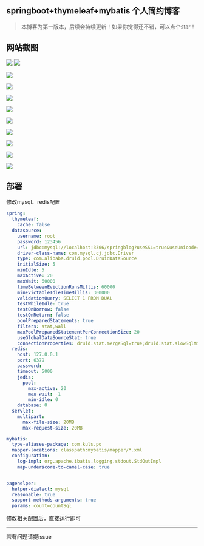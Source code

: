 ## springboot+thymeleaf+mybatis 个人简约博客

> 本博客为第一版本，后续会持续更新！如果你觉得还不错，可以点个star！


## 网站截图

![](https://github.com/hellokuls/blog/blob/master/imgs/1.png)
![](https://imgkr.cn-bj.ufileos.com/43eed587-24e5-4df6-889e-2fa7e66c56a7.png)


![](https://imgkr.cn-bj.ufileos.com/5fc55dfe-e2b9-4d83-bc00-43821f208732.png)


![](https://imgkr.cn-bj.ufileos.com/e61123aa-971a-4968-bb52-ce00180dec0b.png)


![](https://imgkr.cn-bj.ufileos.com/768e2296-1088-4bda-8e98-c72cff9ea681.png)


![](https://imgkr.cn-bj.ufileos.com/cb39f820-941e-4546-a086-e1dd50fc0b20.png)

![](https://imgkr.cn-bj.ufileos.com/b42f131e-454a-4350-9745-8f67943397b9.png)


![](https://imgkr.cn-bj.ufileos.com/5d53a4f7-eed7-4707-9397-04d3168b7dff.png)

![](https://imgkr.cn-bj.ufileos.com/b420ee99-ef17-45ae-84b1-8a0a53a0a0bc.png)

![](https://imgkr.cn-bj.ufileos.com/6dbcfe33-6ae7-486a-a992-c0b34abe8033.png)


![](https://imgkr.cn-bj.ufileos.com/f32af29b-6639-408b-9375-beb02a45c0d5.png)


## 部署
修改mysql、redis配置
```yaml
spring:
  thymeleaf:
    cache: false
  datasource:
    username: root
    password: 123456
    url: jdbc:mysql://localhost:3306/springblog?useSSL=true&useUnicode=true&characterEncoding=UTF-8&serverTimezone=Asia/Shanghai
    driver-class-name: com.mysql.cj.jdbc.Driver
    type: com.alibaba.druid.pool.DruidDataSource
    initialSize: 5
    minIdle: 5
    maxActive: 20
    maxWait: 60000
    timeBetweenEvictionRunsMillis: 60000
    minEvictableIdleTimeMillis: 300000
    validationQuery: SELECT 1 FROM DUAL
    testWhileIdle: true
    testOnBorrow: false
    testOnReturn: false
    poolPreparedStatements: true
    filters: stat,wall
    maxPoolPreparedStatementPerConnectionSize: 20
    useGlobalDataSourceStat: true
    connectionProperties: druid.stat.mergeSql=true;druid.stat.slowSqlMillis=500
  redis:
    host: 127.0.0.1
    port: 6379
    password:
    timeout: 5000
    jedis:
      pool:
        max-active: 20
        max-wait: -1
        min-idle: 0
    database: 0
  servlet:
    multipart:
      max-file-size: 20MB
      max-request-size: 20MB

mybatis:
  type-aliases-package: com.kuls.po
  mapper-locations: classpath:mybatis/mapper/*.xml
  configuration:
    log-impl: org.apache.ibatis.logging.stdout.StdOutImpl
    map-underscore-to-camel-case: true


pagehelper:
  helper-dialect: mysql
  reasonable: true
  support-methods-arguments: true
  params: count=countSql

```

修改相关配置后，直接运行即可

---
若有问题请提issue
